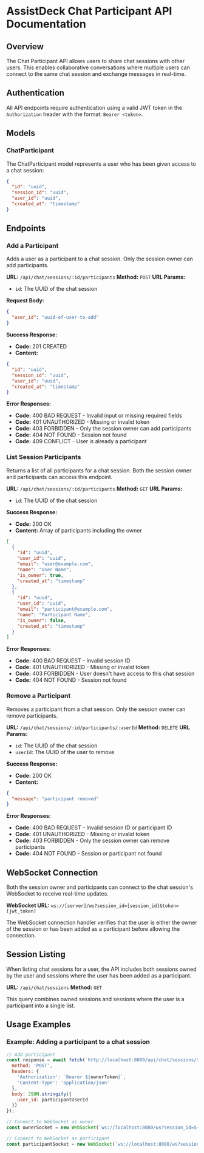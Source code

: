 # AssistDeck Chat Participant API Documentation

## Overview
The Chat Participant API allows users to share chat sessions with other users. This enables collaborative conversations where multiple users can connect to the same chat session and exchange messages in real-time.

## Authentication
All API endpoints require authentication using a valid JWT token in the `Authorization` header with the format: `Bearer <token>`.

## Models

### ChatParticipant
The ChatParticipant model represents a user who has been given access to a chat session:

```json
{
  "id": "uuid",
  "session_id": "uuid",
  "user_id": "uuid",
  "created_at": "timestamp"
}
```

## Endpoints

### Add a Participant

Adds a user as a participant to a chat session. Only the session owner can add participants.

**URL:** `/api/chat/sessions/:id/participants`
**Method:** `POST`
**URL Params:** 
- `id`: The UUID of the chat session

**Request Body:**
```json
{
  "user_id": "uuid-of-user-to-add"
}
```

**Success Response:**
- **Code:** 201 CREATED
- **Content:** 
```json
{
  "id": "uuid",
  "session_id": "uuid",
  "user_id": "uuid",
  "created_at": "timestamp"
}
```

**Error Responses:**
- **Code:** 400 BAD REQUEST - Invalid input or missing required fields
- **Code:** 401 UNAUTHORIZED - Missing or invalid token
- **Code:** 403 FORBIDDEN - Only the session owner can add participants
- **Code:** 404 NOT FOUND - Session not found
- **Code:** 409 CONFLICT - User is already a participant

### List Session Participants

Returns a list of all participants for a chat session. Both the session owner and participants can access this endpoint.

**URL:** `/api/chat/sessions/:id/participants`
**Method:** `GET`
**URL Params:** 
- `id`: The UUID of the chat session

**Success Response:**
- **Code:** 200 OK
- **Content:** Array of participants including the owner
```json
[
  {
    "id": "uuid",
    "user_id": "uuid",
    "email": "user@example.com",
    "name": "User Name",
    "is_owner": true,
    "created_at": "timestamp"
  },
  {
    "id": "uuid",
    "user_id": "uuid",
    "email": "participant@example.com",
    "name": "Participant Name",
    "is_owner": false,
    "created_at": "timestamp"
  }
]
```

**Error Responses:**
- **Code:** 400 BAD REQUEST - Invalid session ID
- **Code:** 401 UNAUTHORIZED - Missing or invalid token
- **Code:** 403 FORBIDDEN - User doesn't have access to this chat session
- **Code:** 404 NOT FOUND - Session not found

### Remove a Participant

Removes a participant from a chat session. Only the session owner can remove participants.

**URL:** `/api/chat/sessions/:id/participants/:userId`
**Method:** `DELETE`
**URL Params:** 
- `id`: The UUID of the chat session
- `userId`: The UUID of the user to remove

**Success Response:**
- **Code:** 200 OK
- **Content:** 
```json
{
  "message": "participant removed"
}
```

**Error Responses:**
- **Code:** 400 BAD REQUEST - Invalid session ID or participant ID
- **Code:** 401 UNAUTHORIZED - Missing or invalid token
- **Code:** 403 FORBIDDEN - Only the session owner can remove participants
- **Code:** 404 NOT FOUND - Session or participant not found

## WebSocket Connection

Both the session owner and participants can connect to the chat session's WebSocket to receive real-time updates.

**WebSocket URL:** `ws://[server]/ws?session_id=[session_id]&token=[jwt_token]`

The WebSocket connection handler verifies that the user is either the owner of the session or has been added as a participant before allowing the connection.

## Session Listing

When listing chat sessions for a user, the API includes both sessions owned by the user and sessions where the user has been added as a participant.

**URL:** `/api/chat/sessions`
**Method:** `GET`

This query combines owned sessions and sessions where the user is a participant into a single list.

## Usage Examples

### Example: Adding a participant to a chat session

```javascript
// Add participant
const response = await fetch(`http://localhost:8080/api/chat/sessions/${sessionId}/participants`, {
  method: 'POST',
  headers: {
    'Authorization': `Bearer ${ownerToken}`,
    'Content-Type': 'application/json'
  },
  body: JSON.stringify({
    user_id: participantUserId
  })
});

// Connect to WebSocket as owner
const ownerSocket = new WebSocket(`ws://localhost:8080/ws?session_id=${sessionId}&token=${ownerToken}`);

// Connect to WebSocket as participant
const participantSocket = new WebSocket(`ws://localhost:8080/ws?session_id=${sessionId}&token=${participantToken}`);
```
